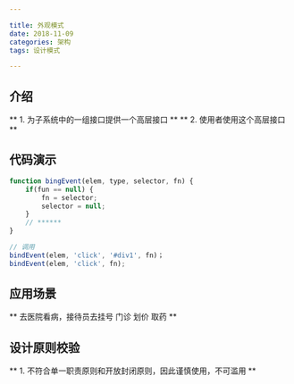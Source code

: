 ```yaml
---

title: 外观模式
date: 2018-11-09
categories: 架构
tags: 设计模式

---
```


## 介绍
** 1.  为子系统中的一组接口提供一个高层接口 **
** 2.  使用者使用这个高层接口 **

## 代码演示
```javascript
function bingEvent(elem, type, selector, fn) {
	if(fun == null) {
		fn = selector;
		selector = null;
	}
	// ******
}

// 调用
bindEvent(elem, 'click', '#div1', fn)；
bindEvent(elem, 'click', fn);
```

## 应用场景
** 去医院看病，接待员去挂号 门诊 划价 取药 **

## 设计原则校验
** 1.  不符合单一职责原则和开放封闭原则，因此谨慎使用，不可滥用 **